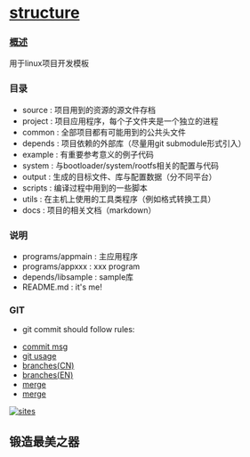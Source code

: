 # [structure](https://github.com/Qitas/structure) 

### [概述](https://github.com/Qitas/structure/wiki) 

用于linux项目开发模板

### 目录

- source     : 项目用到的资源的源文件存档
- project    : 项目应用程序，每个子文件夹是一个独立的进程
- common     : 全部项目都有可能用到的公共头文件
- depends    : 项目依赖的外部库（尽量用git submodule形式引入）
- example    : 有重要参考意义的例子代码
- system     : 与bootloader/system/rootfs相关的配置与代码
- output     : 生成的目标文件、库与配置数据（分不同平台）
- scripts    : 编译过程中用到的一些脚本
- utils      : 在主机上使用的工具类程序（例如格式转换工具）
- docs       : 项目的相关文档（markdown）


### 说明

- programs/appmain   : 主应用程序
- programs/appxxx    : xxx program
- depends/libsample  : sample库
- README.md          : it's me!



### GIT

- git commit should follow rules:
 + [commit msg](http://karma-runner.github.io/0.12/dev/git-commit-msg.html)
 + [git usage](http://www.ruanyifeng.com/blog/2015/08/git-use-process.html)
 + [branches(CN)](http://www.ruanyifeng.com/blog/2012/07/git.html)
 + [branches(EN)](http://nvie.com/posts/a-successful-git-branching-model/)
 + [merge](http://scottchacon.com/2011/08/31/github-flow.html)
 + [merge](http://sandofsky.com/blog/git-workflow.html)

[![sites](http://182.61.61.133/link/resources/head.png)](http://www.qitas.cn) 

## 锻造最美之器
